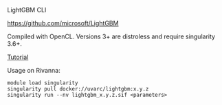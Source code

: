 LightGBM CLI

https://github.com/microsoft/LightGBM

Compiled with OpenCL. Versions 3+ are distroless and require singularity 3.6+.

[Tutorial](https://lightgbm.readthedocs.io/en/latest/GPU-Tutorial.html#dataset-preparation)

Usage on Rivanna:
```
module load singularity
singularity pull docker://uvarc/lightgbm:x.y.z
singularity run --nv lightgbm_x.y.z.sif <parameters>
```
